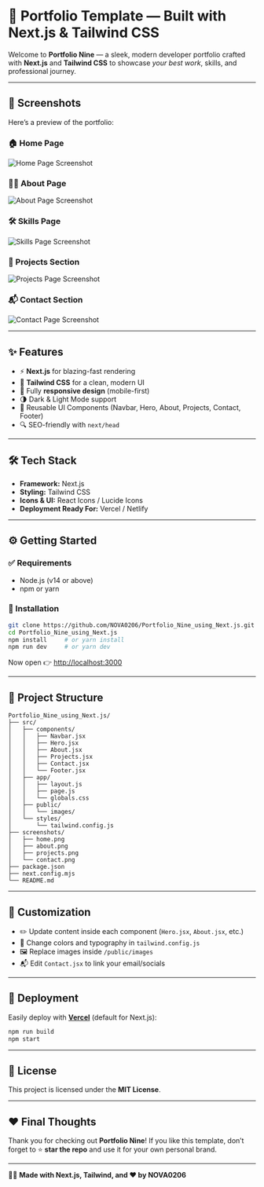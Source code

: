 # 🌟 Portfolio Template — Built with Next.js & Tailwind CSS  

Welcome to **Portfolio Nine** — a sleek, modern developer portfolio crafted with **Next.js** and **Tailwind CSS** to showcase _your best work_, skills, and professional journey.  

---

## 📸 Screenshots  

Here’s a preview of the portfolio:  

### 🏠 Home Page  
![Home Page Screenshot](./Website-snippet.png) 

### 👨‍💻 About Page  
![About Page Screenshot](./Website-snippet1.png)

### 🛠️ Skills Page  
![Skills Page Screenshot](./Website-snippet2.png)  

### 🚀 Projects Section  
![Projects Page Screenshot](./Website-snippet3.png)  

### 📬 Contact Section  
![Contact Page Screenshot](./Website-snippet4.png)  

---

## ✨ Features  

- ⚡ **Next.js** for blazing-fast rendering  
- 🎨 **Tailwind CSS** for a clean, modern UI  
- 📱 Fully **responsive design** (mobile-first)  
- 🌗 Dark & Light Mode support  
- 🧩 Reusable UI Components (Navbar, Hero, About, Projects, Contact, Footer)  
- 🔍 SEO-friendly with `next/head`  

---

## 🛠️ Tech Stack  

- **Framework:** Next.js  
- **Styling:** Tailwind CSS  
- **Icons & UI:** React Icons / Lucide Icons  
- **Deployment Ready For:** Vercel / Netlify  

---

## ⚙️ Getting Started  

### ✅ Requirements  
- Node.js (v14 or above)  
- npm or yarn  

### 🚀 Installation  

```bash
git clone https://github.com/NOVA0206/Portfolio_Nine_using_Next.js.git
cd Portfolio_Nine_using_Next.js
npm install     # or yarn install
npm run dev     # or yarn dev
````

Now open 👉 [http://localhost:3000](http://localhost:3000)

---

## 📂 Project Structure

```
Portfolio_Nine_using_Next.js/
├── src/
│   ├── components/
│   │   ├── Navbar.jsx
│   │   ├── Hero.jsx
│   │   ├── About.jsx
│   │   ├── Projects.jsx
│   │   ├── Contact.jsx
│   │   └── Footer.jsx
│   ├── app/
│   │   ├── layout.js
│   │   ├── page.js
│   │   └── globals.css
│   ├── public/
│   │   └── images/
│   └── styles/
│       └── tailwind.config.js
├── screenshots/
│   ├── home.png
│   ├── about.png
│   ├── projects.png
│   └── contact.png
├── package.json
├── next.config.mjs
└── README.md
```

---

## 🎨 Customization

* ✏️ Update content inside each component (`Hero.jsx`, `About.jsx`, etc.)
* 🎨 Change colors and typography in `tailwind.config.js`
* 🖼️ Replace images inside `/public/images`
* 📬 Edit `Contact.jsx` to link your email/socials

---

## 🚀 Deployment

Easily deploy with [**Vercel**](https://vercel.com) (default for Next.js):

```bash
npm run build
npm start
```

---

## 📜 License

This project is licensed under the **MIT License**.

---

## ❤️ Final Thoughts

Thank you for checking out **Portfolio Nine**!
If you like this template, don’t forget to ⭐ **star the repo** and use it for your own personal brand.

---

👨‍💻 **Made with Next.js, Tailwind, and ❤️ by NOVA0206**

```
